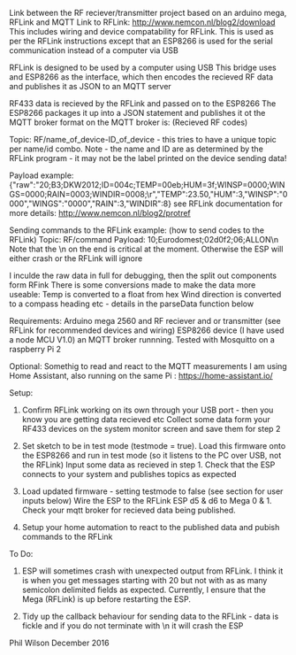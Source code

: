 Link between the RF reciever/transmitter project based on an arduino mega, RFLink and MQTT
Link to RFLink: http://www.nemcon.nl/blog2/download
This includes wiring and device compatability for RFLink. 
This is used as per the RFLink instructions except that 
 an ESP8266 is used for the serial communication instead of a computer via USB


RFLink is designed to be used by a computer using USB
This bridge uses and ESP8266 as the interface, which then encodes the recieved RF data and publishes it as JSON to an MQTT server

RF433 data is recieved by the RFLink and passed on to the ESP8266
The ESP8266 packages it up into a JSON statement and publishes it ot the MQTT broker
format on the MQTT broker is: (Recieved RF codes)

Topic: RF/name_of_device-ID_of_device     - this tries to have a unique topic per name/id combo. 
    Note - the name and ID are as determined by the RFLink program - it may not be the label printed on the device sending data!

Payload example: {"raw":"20;B3;DKW2012;ID=004c;TEMP=00eb;HUM=3f;WINSP=0000;WINGS=0000;RAIN=0003;WINDIR=0008;\r","TEMP":23.50,"HUM":3,"WINSP":"0000","WINGS":"0000","RAIN":3,"WINDIR":8}
see RFLink documentation for more details: http://www.nemcon.nl/blog2/protref

Sending commands to the RFLink example: (how to send codes to the RFLink)
Topic: RF/command
Payload: 10;Eurodomest;02d0f2;06;ALLON\n
    Note that the \n on the end is critical at the moment. Otherwise the ESP will either crash or the RFLink will ignore



I inculde the raw data in full for debugging, then the split out components form RFink
There is some conversions made to make the data more useable:
    Temp is converted to a float from hex
    Wind direction is converted to a compass heading
    etc - details in the parseData function below


Requirements:
Arduino mega 2560 and RF reciever and or transmitter (see RFLink for recommended devices and wiring)
ESP8266 device (I have used a node MCU V1.0)
an MQTT broker runnning. Tested with Mosquitto on a raspberry Pi 2

Optional: 
Somethig to read and react to the MQTT measurements
I am using Home Assistant, also running on the same Pi : https://home-assistant.io/


Setup:
1) Confirm RFLink working on its own through your USB port - then you know you are getting data recieved etc
    Collect some data form your RF433 devices on the system monitor screen and save them for step 2

2) Set sketch to be in test mode (testmode = true). 
   Load this firmware onto the ESP8266 and run in test mode (so it listens to the PC over USB, not the RFLink)
    Input some data as recieved in step 1. Check that the ESP connects to your system and publishes topics as expected

3) Load updated firmware - setting testmode to false (see section for user inputs below)
    Wire the ESP to the RFLink ESP d5 & d6  to Mega 0 & 1.
    Check your mqtt broker for recieved data being published.
 
4) Setup your home automation to react to the published data and pubish commands to the RFLink 
      
To Do:
1) ESP will sometimes crash with unexpected output from RFLink. 
    I think it is when you get messages starting with 20 but not with as as many semicolon delimited fields as expected.
    Currently, I ensure that the Mega (RFLink) is up before restarting the ESP.

2) Tidy up the callback behaviour for sending data to the RFLink - data is fickle and if you do not terminate with \n it will crash the ESP
  
  
Phil Wilson December 2016
